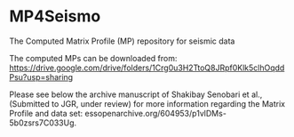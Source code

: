 # MP4Seismo
The Computed Matrix Profile (MP) repository for seismic data

The computed MPs can be downloaded from:
https://drive.google.com/drive/folders/1Crg0u3H2TtoQ8JRpf0Klk5clhOqddPsu?usp=sharing

Please see below the archive manuscript of Shakibay Senobari et al., (Submitted to JGR, under review) for more information regarding the Matrix Profile and data set:
essopenarchive.org/604953/p1vlDMs-5b0zsrs7C033Ug.
